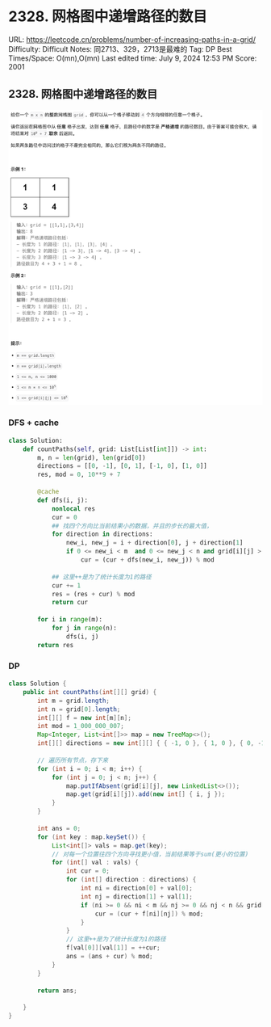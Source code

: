 # 2328. 网格图中递增路径的数目

URL: https://leetcode.cn/problems/number-of-increasing-paths-in-a-grid/
Difficulty: Difficult
Notes: 同2713、329，2713是最难的
Tag: DP
Best Times/Space: O(mn),O(mn)
Last edited time: July 9, 2024 12:53 PM
Score: 2001

## 2328. 网格图中递增路径的数目

![Untitled](image/2328%20%E7%BD%91%E6%A0%BC%E5%9B%BE%E4%B8%AD%E9%80%92%E5%A2%9E%E8%B7%AF%E5%BE%84%E7%9A%84%E6%95%B0%E7%9B%AE/Untitled.png)

### DFS + cache

```python
class Solution:
    def countPaths(self, grid: List[List[int]]) -> int:
        m, n = len(grid), len(grid[0])
        directions = [[0, -1], [0, 1], [-1, 0], [1, 0]]
        res, mod = 0, 10**9 + 7

        @cache
        def dfs(i, j):
            nonlocal res
            cur = 0
            ## 找四个方向比当前结果小的数据，并且的步长的最大值，
            for direction in directions:
                new_i, new_j = i + direction[0], j + direction[1]
                if 0 <= new_i < m  and 0 <= new_j < n and grid[i][j] > grid[new_i][new_j]:
                    cur = (cur + dfs(new_i, new_j)) % mod
            
            ## 这里++是为了统计长度为1的路径
            cur += 1
            res = (res + cur) % mod
            return cur

        for i in range(m):
            for j in range(n):
                dfs(i, j)
        return res

```

### DP

```java
class Solution {
    public int countPaths(int[][] grid) {
        int m = grid.length;
        int n = grid[0].length;
        int[][] f = new int[m][n];
        int mod = 1_000_000_007;
        Map<Integer, List<int[]>> map = new TreeMap<>();
        int[][] directions = new int[][] { { -1, 0 }, { 1, 0 }, { 0, -1 }, { 0, 1 } };

        // 遍历所有节点，存下来
        for (int i = 0; i < m; i++) {
            for (int j = 0; j < n; j++) {
                map.putIfAbsent(grid[i][j], new LinkedList<>());
                map.get(grid[i][j]).add(new int[] { i, j });
            }
        }

        int ans = 0;
        for (int key : map.keySet()) {
            List<int[]> vals = map.get(key);
            // 对每一个位置往四个方向寻找更小值，当前结果等于sum(更小的位置)
            for (int[] val : vals) {
                int cur = 0;
                for (int[] direction : directions) {
                    int ni = direction[0] + val[0];
                    int nj = direction[1] + val[1];
                    if (ni >= 0 && ni < m && nj >= 0 && nj < n && grid[ni][nj] < grid[val[0]][val[1]]) {
                        cur = (cur + f[ni][nj]) % mod;
                    }
                }
                // 这里++是为了统计长度为1的路径
                f[val[0]][val[1]] = ++cur;
                ans = (ans + cur) % mod;
            }
        }

        return ans;

    }
}
```